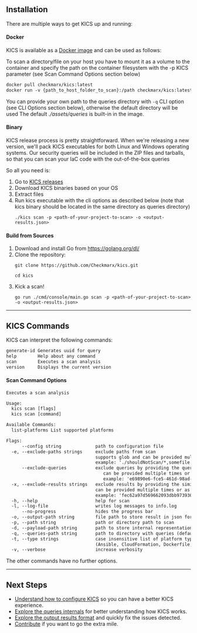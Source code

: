 ## Installation

There are multiple ways to get KICS up and running:


#### Docker

KICS is available as a <a href="https://hub.docker.com/r/checkmarx/kics" target="_blank">Docker image</a> and can be used as follows:

To scan a directory/file on your host you have to mount it as a volume to the container and specify the path on the container filesystem with the -p KICS parameter (see Scan Command Options section below)

```txt
docker pull checkmarx/kics:latest
docker run -v {​​​​path_to_host_folder_to_scan}​​​​:/path checkmarx/kics:latest scan -p "/path" -o "/path/results.json"
```

You can provide your own path to the queries directory with `-q` CLI option (see CLI Options section below), otherwise the default directory will be used The default *./assets/queries* is built-in in the image.

#### Binary

KICS release process is pretty straightforward.
When we're releasing a new version, we'll pack KICS executables for both Linux and Windows operating systems.
Our security queries will be included in the ZIP files and tarballs, so that you can scan your IaC code with the out-of-the-box queries

So all you need is:

1. Go to <a href="https://github.com/Checkmarx/kics/releases/latest" target="_blank">KICS releases</a>
1. Download KICS binaries based on your OS
1. Extract files
1. Run kics executable with the cli options as described below (note that kics binary should be located in the same directory as queries directory)
   ```
   ./kics scan -p <path-of-your-project-to-scan> -o <output-results.json>
   ```

#### Build from Sources

1. Download and install Go from <a href="https://golang.org/dl/" target="_blank">https://golang.org/dl/</a>
1. Clone the repository:
   ```
   git clone https://github.com/Checkmarx/kics.git
   ```
   ```
   cd kics
   ```
1. Kick a scan!
   ```
   go run ./cmd/console/main.go scan -p <path-of-your-project-to-scan> -o <output-results.json>
   ```

---

## KICS Commands
KICS can interpret the following commands:

```txt
generate-id Generates uuid for query
help        Help about any command
scan        Executes a scan analysis
version     Displays the current version
```

#### Scan Command Options

```txt
Executes a scan analysis

Usage:
  kics scan [flags]
  kics scan [command]

Available Commands:
  list-platforms List supported platforms

Flags:
      --config string             path to configuration file
  -e, --exclude-paths strings     exclude paths from scan
                                  supports glob and can be provided multiple times or as a quoted comma separated string
                                  example: './shouldNotScan/*,somefile.txt'
      --exclude-queries           exclude queries by providing the query ID
			                         can be provided multiple times or as a comma separated string
			                         example: 'e69890e6-fce5-461d-98ad-cb98318dfc96,4728cd65-a20c-49da-8b31-9c08b423e4db'
  -x, --exclude-results strings   exclude results by providing the similarity ID of a result
                                  can be provided multiple times or as a comma separated string
                                  example: 'fec62a97d569662093dbb9739360942f...,31263s5696620s93dbb973d9360942fc2a...'
  -h, --help                      help for scan
  -l, --log-file                  writes log messages to info.log
      --no-progress               hides the progress bar
  -o, --output-path string        file path to store result in json format
  -p, --path string               path or directory path to scan
  -d, --payload-path string       path to store internal representation JSON file
  -q, --queries-path string       path to directory with queries (default "./assets/queries")
  -t, --type strings              case insensitive list of platform types to scan
                                  (Ansible, CloudFormation, Dockerfile, Kubernetes, Terraform)
  -v, --verbose                   increase verbosity
```

The other commands have no further options.

---

## Next Steps
- [Understand how to configure KICS](configuration-file.md) so you can have a better KICS experience.
- [Explore the queries internals](queries.md) for better understanding how KICS works.
- [Explore the output results format](results.md) and quickly fix the issues detected.
- [Contribute](CONTRIBUTING.md) if you want to go the extra mile.

